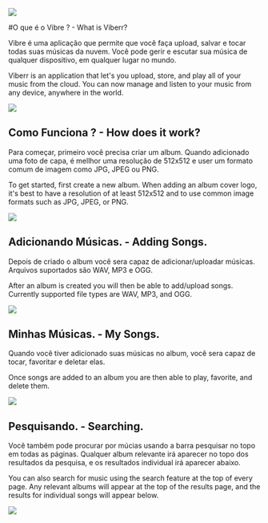 ![](http://i.imgur.com/YiFZyuW.png)

#O que é o Vibre ? - What is Viberr?

Vibre é uma aplicação que permite que você faça upload, salvar e tocar todas suas músicas da nuvem. Você pode gerir e escutar sua música de qualquer dispositivo, em qualquer lugar no mundo.

Viberr is an application that let's you upload, store, and play all of your music from the cloud. You can now manage and listen to your music from any device, anywhere in the world. 

![](http://i.imgur.com/9Ix2CbR.png)

## Como Funciona ? - How does it work?

Para começar, primeiro você precisa criar um album. Quando adicionado uma foto de capa, é mellhor uma resolução de 512x512 e user um formato comum de imagem como JPG, JPEG ou PNG.

To get started, first create a new album. When adding an album cover logo, it's best to have a resolution of at least 512x512 and to use common image formats such as JPG, JPEG, or PNG.

![](http://i.imgur.com/RsGZfUq.png)

## Adicionando Músicas. - Adding Songs.

Depois de criado o album você sera capaz de adicionar/uploadar músicas. Arquivos suportados são WAV, MP3 e OGG.

After an album is created you will then be able to add/upload songs. Currently supported file types are WAV, MP3, and OGG.

![](http://i.imgur.com/gTNrnV6.png)

## Minhas Músicas. - My Songs.

Quando você tiver adicionado suas músicas no album, você sera capaz de tocar, favoritar e deletar elas.

Once songs are added to an album you are then able to play, favorite, and delete them.

![](http://i.imgur.com/ggcgbz0.png)

## Pesquisando. - Searching.

Você também pode procurar por múcias usando a barra pesquisar no topo em todas as páginas. Qualquer album relevante irá aparecer no topo dos resultados da pesquisa, e os resultados individual irá aparecer abaixo.

You can also search for music using the search feature at the top of every page. Any relevant albums will appear at the top of the results page, and the results for individual songs will appear below. 

![](http://i.imgur.com/kfkFA3N.png)

